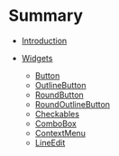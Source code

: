 <!--
SPDX-FileCopyrightText: 2022 Florian Blasius <co_sl@tutanota.com>
SPDX-License-Identifier: MIT
-->

# Summary

- [Introduction](./introduction.md)

- [Widgets](widgets/widgets.md)
    - [Button](widgets/button.md)
    - [OutlineButton](widgets/outline-button.md)
    - [RoundButton](widgets/round-button.md)
    - [RoundOutlineButton](widgets/round-outline-button.md)
    - [Checkables](widgets/checkables.md)
    - [ComboBox](widgets/combobox.md)
    - [ContextMenu](widgets/context-menu.md)
    - [LineEdit](widgets/line-edit.md)

<!-- # Blub

- [Keyboard](./keyboard.md)
- [Layouts](./layouts.md)
- [Structs](./structs.md)
- [Styling](./styling.md)
- [Widgets](./widgets.md) -->